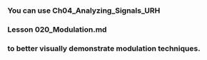 ### You can use Ch04_Analyzing_Signals_URH 
### Lesson 020_Modulation.md
### to better visually demonstrate modulation techniques.
